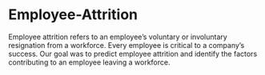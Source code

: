 # Employee-Attrition
Employee attrition refers to an employee’s voluntary or involuntary resignation from a workforce. Every employee is critical to a company’s success. Our goal was to predict employee attrition and identify the factors contributing to an employee leaving a workforce. 

